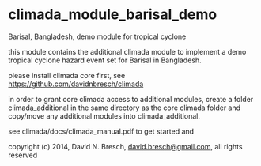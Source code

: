 climada_module_barisal_demo
===========================

Barisal, Bangladesh, demo module for tropical cyclone

this module contains the additional climada module to implement a demo tropical cyclone hazard event set for Barisal in Bangladesh.

please install climada core first, see https://github.com/davidnbresch/climada

in order to grant core climada access to additional modules, create a folder climada_additional in the same directory as the core climada folder and copy/move any additional modules into climada_additional.

see climada/docs/climada_manual.pdf to get started and

copyright (c) 2014, David N. Bresch, david.bresch@gmail.com, all rights reserved
